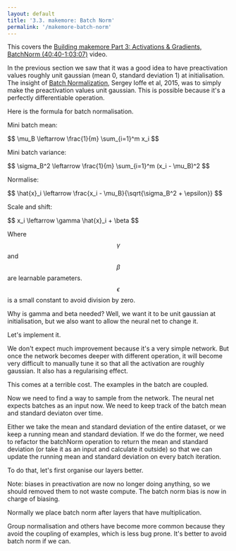 ```yaml
---
layout: default
title: '3.3. makemore: Batch Norm'
permalink: '/makemore-batch-norm'
---
```


<aside>
    This covers the <a href="https://www.youtube.com/watch?v=TCH_1BHY58I">Building makemore Part 3: Activations & Gradients, BatchNorm (40:40-1:03:07)</a> video.
</aside>

In the previous section we saw that it was a good idea to have preactivation
values roughly unit gaussian (mean 0, standard deviation 1) at initialisation.
The insight of [Batch Normalization](https://arxiv.org/pdf/1502.03167), Sergey
Ioffe et al, 2015, was to simply make the preactivation values unit gaussian.
This is possible because it's a perfectly differentiable operation.

Here is the formula for batch normalisation.

Mini batch mean:

<div class="math">
$$
\mu_B \leftarrow \frac{1}{m} \sum_{i=1}^m x_i
$$
</div>

Mini batch variance:

<div class="math">
$$
\sigma_B^2 \leftarrow \frac{1}{m} \sum_{i=1}^m (x_i - \mu_B)^2
$$
</div>

Normalise:

<div class="math">
$$
\hat{x}_i \leftarrow \frac{x_i - \mu_B}{\sqrt{\sigma_B^2 + \epsilon}}
$$
</div>

Scale and shift:

<div class="math">
$$
x_i \leftarrow \gamma \hat{x}_i + \beta
$$
</div>

Where $$\gamma$$ and $$\beta$$ are learnable parameters. $$\epsilon$$ is a small constant
to avoid division by zero.

Why is gamma and beta needed? Well, we want it to be unit gaussian at
initialisation, but we also want to allow the neural net to change it.

Let's implement it.

<script>
import { random, softmaxByRow, matMul } from './1-bigram-utils.js';
import {
    Value,
    FloatMatrix,
    createFloatMatrix,
    buildDataSet,
    miniBatch,
    shuffle,
    createLossesGraph
} from './3-0-makemore-MLP-utils.js';
export { default as Plotly } from 'https://cdn.jsdelivr.net/npm/plotly.js-dist@2.26.2/+esm';
</script>

<script data-src="utils.js">
import { Value, FloatMatrix } from './3-0-makemore-MLP-utils.js';

Value.addOperation('batchNorm', (A, gain, bias) => {
    const n = A.shape.at(-1);
    const restDims = A.shape.slice(0, -1);
    const m = restDims.reduce((a, b) => a * b, 1);
    const bnraw = new FloatMatrix(A);
    const bnmean = createFloatMatrix( [n] );
    const bnvar = createFloatMatrix( [n] );
    const bnvarinv = createFloatMatrix( [n] );

    for (let n_ = n; n_--;) {
        let sum = 0;
        for (let m_ = m; m_--;) {
            sum += A[m_ * n + n_];
        }
        bnmean[n_] = sum / m;
    }

    for (let n_ = n; n_--;) {
        let variance = 0;
        for (let m_ = m; m_--;) {
            variance += (A[m_ * n + n_] - bnmean[n_]) ** 2;
        }
        // Apply Bessel's correction here
        bnvar[n_] = variance / (m - 0);
        bnvarinv[n_] = 1 / Math.sqrt(bnvar[n_] + 1e-5);
    }

    for (let m_ = m; m_--;) {
        for (let n_ = n; n_--;) {
            const i = m_ * n + n_;
            bnraw[i] = (A[i] - bnmean[n_]) * bnvarinv[n_];
        }
    }

    const bnout = createFloatMatrix( A.shape );

    for (let m_ = m; m_--;) {
        for (let n_ = n; n_--;) {
            const i = m_ * n + n_;
            bnout[i] = gain[n_] * bnraw[i] + bias[n_];
        }
    }

    return [
        bnout,
        (grad) => {
            // bngain*bnvar_inv/n * (n*dhpreact - dhpreact.sum(0) - n/(n-1)*bnraw*(dhpreact*bnraw).sum(0))
            const dA = new FloatMatrix(A);
            const outGradSum = createFloatMatrix( [n] );
            const outGradXbnrawSum = createFloatMatrix( [n] );
    
            // Calculate sums along the batch dimension (m)
            for (let n_ = n; n_--;) {
                for (let m_ = m; m_--;) {
                    const i = m_ * n + n_;
                    outGradSum[n_] += grad[i];
                    outGradXbnrawSum[n_] += grad[i] * bnraw[i];
                }
            }
    
            // Calculate the gradient
            for (let m_ = m; m_--;) {
                for (let n_ = n; n_--;) {
                    const i = m_ * n + n_;
                    dA[i] = gain[n_] * bnvarinv[n_] / m * (
                        m * grad[i] - 
                        outGradSum[n_] - 
                        m / (m - 0) * bnraw[i] * outGradXbnrawSum[n_]
                    );
                }
            }
    
            return dA;
        },
        (grad) => {
            const dGain = createFloatMatrix( gain.shape );
    
            // Sum along the 0th dimension (batch dimension).
            for (let n_ = n; n_--;) {
                for (let m_ = m; m_--;) {
                    const i = m_ * n + n_;
                    dGain[n_] += grad[i] * bnraw[i];
                }
            }
    
            return dGain;
        },
        (grad) => {
            const dBias = createFloatMatrix( bias.shape );
    
            // Sum along the 0th dimension (batch dimension).
            for (let n_ = n; n_--;) {
                for (let m_ = m; m_--;) {
                    dBias[n_] += grad[m_ * n + n_];
                }
            }
    
            return dBias;
        }
    ];
});
</script>

<script>
function createNetwork() {
    const { embeddingDimensions, blockSize, neurons } = hyperParameters;
    const C = new Value( createFloatMatrix( [ vocabSize, embeddingDimensions ], random ) );
    const W1 = new Value( createFloatMatrix( [ embeddingDimensions * blockSize, neurons ], () => random() * 0.2 ) );
    // const b1 = new Value( createFloatMatrix( [ neurons ] ) );
    const W2 = new Value( createFloatMatrix( [ neurons, vocabSize ], () => random() * 0.01 ) );
    const b2 = new Value( createFloatMatrix( [ vocabSize ] ) );
    const bngain = new Value( createFloatMatrix( [ neurons ], () => 1 ) );
    const bnbias = new Value( createFloatMatrix( [ neurons ] ) );
    function logitFn( X ) {
        const embedding = C.gather( X ).reshape( [ X.shape[ 0 ], embeddingDimensions * blockSize ] );
        // Note: we should remove the bias here becaus with batchNorm it's no
        // longer doing anything.
        const preactivation = embedding.matMulBias( W1 );
        const hidden = preactivation.batchNorm( bngain, bnbias );
        const activation = hidden.tanh();
        return activation.matMulBias( W2, b2 );
    }
    logitFn.params = [ C, W1, /*b1,*/ W2, b2, bngain, bnbias ];
    return logitFn;
}

const response = await fetch('https://raw.githubusercontent.com/karpathy/makemore/master/names.txt');
const text = await response.text();
const names = text.split('\n');
const indexToCharMap = [ '.', ...new Set( names.join('') ) ].sort();
const stringToCharMap = {};

for ( let i = indexToCharMap.length; i--; ) {
    stringToCharMap[ indexToCharMap[ i ] ] = i;
}

const hyperParameters = {
    embeddingDimensions: 10,
    blockSize: 3,
    neurons: 200,
    batchSize: 32,
    learningRate: 0.1,
};

shuffle( names );
const n1 = Math.floor( names.length * 0.8 );
const n2 = Math.floor( names.length * 0.9 );
const [ Xtr, Ytr ] = buildDataSet( names.slice( 0, n1 ), stringToCharMap, hyperParameters.blockSize );
const [ Xdev, Ydev ] = buildDataSet( names.slice( n1, n2 ), stringToCharMap, hyperParameters.blockSize );
const [ Xte, Yte ] = buildDataSet( names.slice( n2 ), stringToCharMap, hyperParameters.blockSize );
const vocabSize = indexToCharMap.length;
</script>

<script>
const batchLosses = [];
const losses = [];
const network = createNetwork();
</script>

<script>
const graph = document.createElement( 'div' );
print(graph);
for ( let i = 0; i < 1000; i++ ) {
    const [ Xbatch, Ybatch ] = miniBatch( Xtr, Ytr, hyperParameters.batchSize );
    const loss = network( Xbatch ).softmaxCrossEntropy( Ybatch );
    await loss.forward();
    batchLosses.push( loss.data );
    await loss.backward();
    const learningRate = batchLosses.length < 2000 ? 0.1 : 0.01;
    for ( const param of network.params ) {
        for ( let i = param.data.length; i--; ) {
            param.data[ i ] -= learningRate * param.grad[ i ];
        }
    }

    if ( batchLosses.length % 100 === 0 ) {
        const loss = network( Xdev ).softmaxCrossEntropy( Ydev );
        await loss.forward();
        losses.push( loss.data );
    }

    await createLossesGraph( graph, batchLosses, losses );
}
</script>

We don't expect much improvement because it's a very simple network. But once
the network becomes deeper with different operation, it will become very
difficult to manually tune it so that all the activation are roughly gaussian.
It also has a regularising effect.

This comes at a terrible cost. The examples in the batch are coupled.

Now we need to find a way to sample from the network. The neural net expects
batches as an input now. We need to keep track of the batch mean and standard
deviaton over time.

Either we take the mean and standard deviation of the entire dataset, or we keep
a running mean and standard deviation. If we do the former, we need to refactor
the batchNorm operation to return the mean and standard deviation (or take it as
an input and calculate it outside) so that we can update the running mean and
standard deviation on every batch iteration.

To do that, let's first organise our layers better.

Note: biases in preactivation are now no longer doing anything, so we should
removed them to not waste compute. The batch norm bias is now in charge of
biasing.

Normally we place batch norm after layers that have multiplication.

Group normalisation and others have become more common because they avoid the
coupling of examples, which is less bug prone. It's better to avoid batch norm
if we can.
